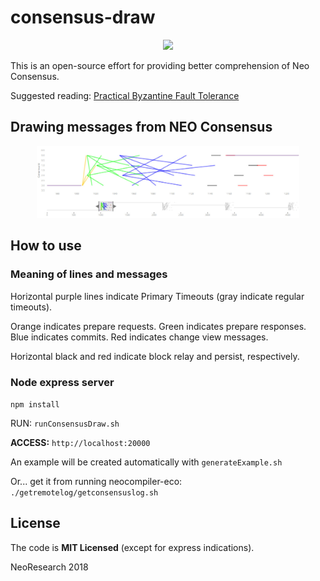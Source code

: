 # consensus-draw

<p align="center">
    <img
      src="http://res.cloudinary.com/dnh3we6el/image/upload/v1519941321/NeoResearch-Logo.png"
      width="125px;">
</p>

This is an open-source effort for providing better comprehension of Neo Consensus.

Suggested reading:
[Practical
Byzantine
Fault
Tolerance](http://pmg.csail.mit.edu/papers/osdi99.pdf)


## Drawing messages from NEO Consensus

<p align="center">
    <img
      src="./example-commit.jpeg"
      width="420px;">
</p>

## How to use

### Meaning of lines and messages

Horizontal purple lines indicate Primary Timeouts (gray indicate regular timeouts).

Orange indicates prepare requests.
Green indicates prepare responses.
Blue indicates commits.
Red indicates change view messages.

Horizontal black and red indicate block relay and persist, respectively.


### Node express server

`npm install`

RUN: `runConsensusDraw.sh`

**ACCESS:** `http://localhost:20000`

An example will be created automatically with `generateExample.sh`

Or... get it from running neocompiler-eco: `./getremotelog/getconsensuslog.sh`


## License

The code is **MIT Licensed** (except for express indications).

NeoResearch 2018
